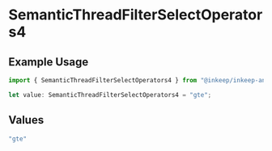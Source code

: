 # SemanticThreadFilterSelectOperators4

## Example Usage

```typescript
import { SemanticThreadFilterSelectOperators4 } from "@inkeep/inkeep-analytics/models/components";

let value: SemanticThreadFilterSelectOperators4 = "gte";
```

## Values

```typescript
"gte"
```